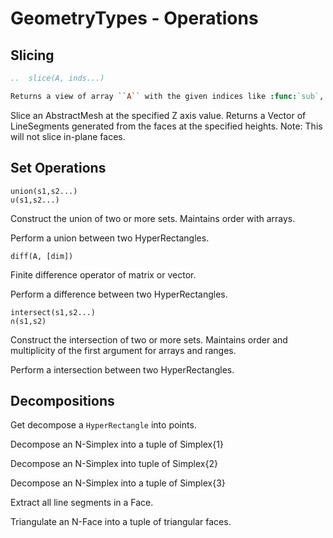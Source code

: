 <!-- Generated by Docile.jl -->

# GeometryTypes - Operations

## Slicing

<a name="Base.slice"></a>

```rst
..  slice(A, inds...)

Returns a view of array ``A`` with the given indices like :func:`sub`, but drops all dimensions indexed with scalars.
```

Slice an AbstractMesh at the specified Z axis value. Returns a Vector of LineSegments generated from the faces at the specified heights. Note: This will not slice in-plane faces.

## Set Operations

<a name="Base.union"></a>

```
union(s1,s2...)
∪(s1,s2...)
```

Construct the union of two or more sets. Maintains order with arrays.

Perform a union between two HyperRectangles.

<a name="Base.LinAlg.diff"></a>

```
diff(A, [dim])
```

Finite difference operator of matrix or vector.

Perform a difference between two HyperRectangles.

<a name="Base.intersect"></a>

```
intersect(s1,s2...)
∩(s1,s2)
```

Construct the intersection of two or more sets. Maintains order and multiplicity of the first argument for arrays and ranges.

Perform a intersection between two HyperRectangles.

## Decompositions

<a name="GeometryTypes.decompose"></a>

Get decompose a `HyperRectangle` into points.

Decompose an N-Simplex into a tuple of Simplex{1}

Decompose an N-Simplex into tuple of Simplex{2}

Decompose an N-Simplex into a tuple of Simplex{3}

Extract all line segments in a Face.

Triangulate an N-Face into a tuple of triangular faces.
